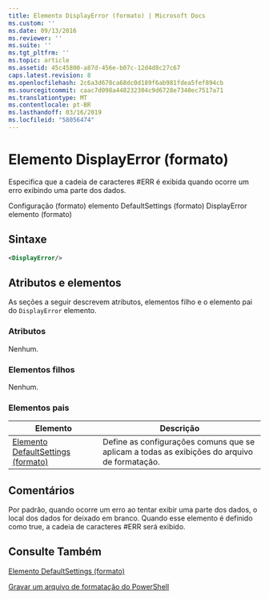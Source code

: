 ```yaml
---
title: Elemento DisplayError (formato) | Microsoft Docs
ms.custom: ''
ms.date: 09/13/2016
ms.reviewer: ''
ms.suite: ''
ms.tgt_pltfrm: ''
ms.topic: article
ms.assetid: 45c45800-a87d-456e-b07c-12d4d8c27c67
caps.latest.revision: 8
ms.openlocfilehash: 2c6a3d678ca68dc0d189f6ab981fdea5fef894cb
ms.sourcegitcommit: caac7d098a448232304c9d6728e7340ec7517a71
ms.translationtype: MT
ms.contentlocale: pt-BR
ms.lasthandoff: 03/16/2019
ms.locfileid: "58056474"
---
```

# <a name="displayerror-element-format"></a>Elemento DisplayError (formato)

Especifica que a cadeia de caracteres #ERR é exibida quando ocorre um erro exibindo uma parte dos dados.

Configuração (formato) elemento DefaultSettings (formato) DisplayError elemento (formato)

## <a name="syntax"></a>Sintaxe

```xml
<DisplayError/>
```

## <a name="attributes-and-elements"></a>Atributos e elementos

As seções a seguir descrevem atributos, elementos filho e o elemento pai do `DisplayError` elemento.

### <a name="attributes"></a>Atributos

Nenhum.

### <a name="child-elements"></a>Elementos filhos

Nenhum.

### <a name="parent-elements"></a>Elementos pais

|Elemento|Descrição|
|-------------|-----------------|
|[Elemento DefaultSettings (formato)](./defaultsettings-element-format.md)|Define as configurações comuns que se aplicam a todas as exibições do arquivo de formatação.|

## <a name="remarks"></a>Comentários

Por padrão, quando ocorre um erro ao tentar exibir uma parte dos dados, o local dos dados for deixado em branco. Quando esse elemento é definido como true, a cadeia de caracteres #ERR será exibido.

## <a name="see-also"></a>Consulte Também

[Elemento DefaultSettings (formato)](./defaultsettings-element-format.md)

[Gravar um arquivo de formatação do PowerShell](./writing-a-powershell-formatting-file.md)
